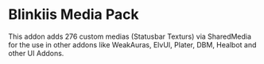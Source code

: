 # Blinkiis Media Pack
 This addon adds 276 custom medias (Statusbar Texturs) via SharedMedia for the use in other addons like WeakAuras, ElvUI, Plater, DBM, Healbot and other UI Addons. 
